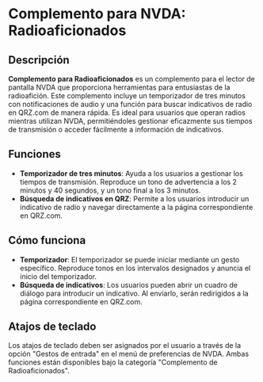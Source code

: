 # Complemento para NVDA: Radioaficionados

## Descripción
**Complemento para Radioaficionados** es un complemento para el lector de pantalla NVDA que proporciona herramientas para entusiastas de la radioafición. Este complemento incluye un temporizador de tres minutos con notificaciones de audio y una función para buscar indicativos de radio en QRZ.com de manera rápida. Es ideal para usuarios que operan radios mientras utilizan NVDA, permitiéndoles gestionar eficazmente sus tiempos de transmisión o acceder fácilmente a información de indicativos.

## Funciones
- **Temporizador de tres minutos**: Ayuda a los usuarios a gestionar los tiempos de transmisión. Reproduce un tono de advertencia a los 2 minutos y 40 segundos, y un tono final a los 3 minutos.
- **Búsqueda de indicativos en QRZ**: Permite a los usuarios introducir un indicativo de radio y navegar directamente a la página correspondiente en QRZ.com.

## Cómo funciona
- **Temporizador**: El temporizador se puede iniciar mediante un gesto específico. Reproduce tonos en los intervalos designados y anuncia el inicio del temporizador.
- **Búsqueda de indicativos**: Los usuarios pueden abrir un cuadro de diálogo para introducir un indicativo. Al enviarlo, serán redirigidos a la página correspondiente en QRZ.com.

## Atajos de teclado
Los atajos de teclado deben ser asignados por el usuario a través de la opción "Gestos de entrada" en el menú de preferencias de NVDA. Ambas funciones están disponibles bajo la categoría "Complemento de Radioaficionados".
